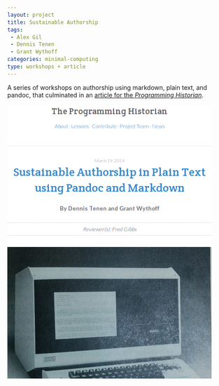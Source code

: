 ```yaml
---
layout: project
title: Sustainable Authorship
tags:
 - Alex Gil
 - Dennis Tenen
 - Grant Wythoff
categories: minimal-computing
type: workshops + article
---
```


A series of workshops on authorship using markdown, plain text, and pandoc, that culminated in an [article for the *Programming Historian*](http://programminghistorian.org/lessons/sustainable-authorship-in-plain-text-using-pandoc-and-markdown).

![Screen grab from Programming Historian](/public/images/pandoc.jpg)
